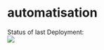 # automatisation

Status of last Deployment:<br>
<img src="https://github.com/geogitlessons/automatisation/workflows/myAutomatisation/badge.svg?branch=main"><br>
